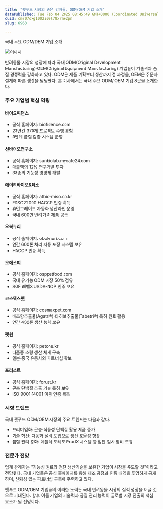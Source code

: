 ```yaml
---
title: "펫푸드 시장의 숨은 강자들, ODM/OEM 기업 소개"
datePublished: Tue Feb 04 2025 08:45:49 GMT+0000 (Coordinated Universal Time)
cuid: cm707okg1002i09l78xrne2pn
slug: 6963

---
```



국내 주요 ODM/DEM 기업 소개

![이미지](https://cdn.hashnode.com/res/hashnode/image/upload/v1739261987827/4364a4bf-faa6-42de-b95f-2a6dd1dfb872.jpeg)

반려동물 시장의 성장에 따라 국내 ODM(Original Development Manufacturing)·OEM(Original Equipment Manufacturing) 기업들이 기술력과 품질 경쟁력을 강화하고 있다. ODM은 제품 기획부터 생산까지 전 과정을, OEM은 주문자 설계에 따른 생산을 담당한다. 본 기사에서는 국내 주요 ODM/ OEM 기업 8곳을 소개한다.

### 주요 기업별 핵심 역량

#### 바이오피던스

- 공식 홈페이지: biofidence.com
- 23년간 370개 프로젝트 수행 경험
- 5단계 품질 검증 시스템 운영

#### 선바이오연구소

- 공식 홈페이지: sunbiolab.mycafe24.com
- 매출액의 12% 연구개발 투자
- 38종의 기능성 영양제 개발

#### 에이티바이오&미소

- 공식 홈페이지: atbio-miso.co.kr
- FSSC22000·HACCP 인증 획득
- 휴먼그레이드 자동화 생산라인 운영
- 국내 600만 반려가족 제품 공급

#### 오복누리

- 공식 홈페이지: oboknuri.com
- 연간 600톤 처리 자동 포장 시스템 보유
- HACCP 인증 획득

#### 오에스피

- 공식 홈페이지: osppetfood.com
- 국내 유기농 ODM 시장 50% 점유
- SQF 레벨3·USDA-NOP 인증 보유

#### 코스맥스펫

- 공식 홈페이지: cosmaxpet.com
- 배초향추출물(Agatri®)·타히보추출물(Tabetri®) 특허 원료 활용
- 연간 432톤 생산 능력 보유

#### 펫원

- 공식 홈페이지: petone.kr
- 다품종 소량 생산 체계 구축
- 일본·중국 유통사와 파트너십 확보

#### 포러스트

- 공식 홈페이지: forust.kr
- 곤충 단백질 추출 기술 특허 보유
- ISO 9001·14001 이중 인증 획득

### 시장 트렌드

국내 펫푸드 ODM/OEM 시장의 주요 트렌드는 다음과 같다.

- 프리미엄화: 곤충·식물성 단백질 활용 제품 증가
- 기술 혁신: 자동화 설비 도입으로 생산 효율성 향상
- 품질 관리 강화: 메틀러 토레도 ProdX 시스템 등 첨단 검사 장비 도입

### 전문가 전망

업계 관계자는 "기능성 원료와 첨단 생산기술을 보유한 기업이 시장을 주도할 것"이라고 전망했다. 국내 기업들은 공식 홈페이지를 통해 제조 공정과 인증 내역을 투명하게 공개하며, 신뢰성 있는 파트너십 구축에 주력하고 있다.

펫푸드 ODM/OEM 기업들의 이러한 노력은 국내 반려동물 시장의 질적 성장을 이끌 것으로 기대된다. 향후 이들 기업의 기술력과 품질 관리 능력이 글로벌 시장 진출의 핵심 요소가 될 전망이다.